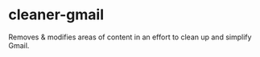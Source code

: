cleaner-gmail
=============

Removes &amp; modifies areas of content in an effort to clean up and simplify Gmail.